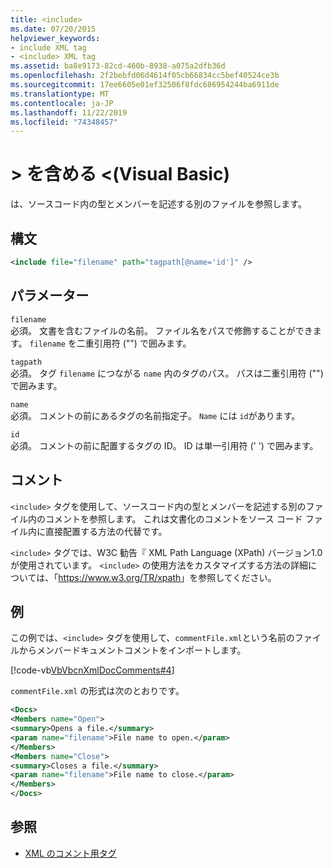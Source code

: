 ```yaml
---
title: <include>
ms.date: 07/20/2015
helpviewer_keywords:
- include XML tag
- <include> XML tag
ms.assetid: ba8e9173-82cd-460b-8938-a075a2dfb36d
ms.openlocfilehash: 2f2bebfd06d4614f05cb66834cc5bef40524ce3b
ms.sourcegitcommit: 17ee6605e01ef32506f8fdc686954244ba6911de
ms.translationtype: MT
ms.contentlocale: ja-JP
ms.lasthandoff: 11/22/2019
ms.locfileid: "74348457"
---
```

# <a name="include-visual-basic"></a>> を含める \<(Visual Basic)
は、ソースコード内の型とメンバーを記述する別のファイルを参照します。  
  
## <a name="syntax"></a>構文  
  
```xml  
<include file="filename" path="tagpath[@name='id']" />  
```  
  
## <a name="parameters"></a>パラメーター  
 `filename`  
 必須。 文書を含むファイルの名前。 ファイル名をパスで修飾することができます。 `filename` を二重引用符 ("") で囲みます。  
  
 `tagpath`  
 必須。 タグ `filename` につながる `name` 内のタグのパス。 パスは二重引用符 ("") で囲みます。  
  
 `name`  
 必須。 コメントの前にあるタグの名前指定子。 `Name` には `id`があります。  
  
 `id`  
 必須。 コメントの前に配置するタグの ID。 ID は単一引用符 (' ') で囲みます。  
  
## <a name="remarks"></a>コメント  
 `<include>` タグを使用して、ソースコード内の型とメンバーを記述する別のファイル内のコメントを参照します。 これは文書化のコメントをソース コード ファイル内に直接配置する方法の代替です。  
  
 `<include>` タグでは、W3C 勧告『 XML Path Language (XPath) バージョン1.0 が使用されています。 `<include>` の使用方法をカスタマイズする方法の詳細については、「<https://www.w3.org/TR/xpath>」を参照してください。  
  
## <a name="example"></a>例  
 この例では、`<include>` タグを使用して、`commentFile.xml`という名前のファイルからメンバードキュメントコメントをインポートします。  
  
 [!code-vb[VbVbcnXmlDocComments#4](~/samples/snippets/visualbasic/VS_Snippets_VBCSharp/VbVbcnXmlDocComments/VB/Class1.vb#4)]  
  
 `commentFile.xml` の形式は次のとおりです。  
  
```xml  
<Docs>  
<Members name="Open">  
<summary>Opens a file.</summary>  
<param name="filename">File name to open.</param>  
</Members>  
<Members name="Close">  
<summary>Closes a file.</summary>  
<param name="filename">File name to close.</param>  
</Members>  
</Docs>  
```  
  
## <a name="see-also"></a>参照

- [XML のコメント用タグ](../../../visual-basic/language-reference/xmldoc/index.md)
